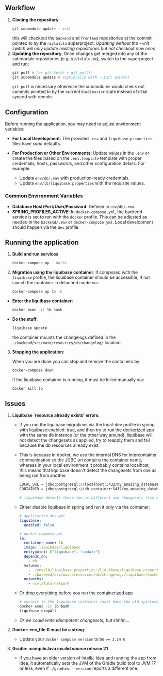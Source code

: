 ## Workflow

1. **Cloning the repository**
    ```bash
    git submodule update --init
    ```
    this will checkout the `backend` and `frontend` repositories at the commit pointed to by the `nivlalulu` superproject.
    *Updating without the --init switch will only update existing repositories but not checkout new ones*
2. **Updating the repository**:
  Once changes get merged into any of the submodule repositories (e.g. `nivlalulu-be`), switch to the superproject and run:
    ```bash
    git pull # (or git fetch + git pull), 
    git submodule update # (optionally with --init switch)
    ```
    `git pull` is necessary otherwise the submodules would check out commits pointed to by the current local `master` state instead of `HEAD` synced with remote.

## Configuration
Before running the application, you may need to adjust environment variables:

- **For Local Development**: The provided `.env` and `liquibase.properties` files have *sane* defaults. 

- **For Production or Other Environments**:  Update values in the `.env` or create the files based on the `.env.template` template with proper credentials, hosts, passwords, and other configuration details. For example:
  - Update `env/db/.env` with production-ready credentials.
  - Update `env/lb/liquibase.properties` with the requisite values.

### Common Environment Variables

- **Database Host/Port/User/Password**: Defined in `env/db/.env`.
- **SPRING_PROFILES_ACTIVE**: In `docker-compose.yml`, the backend service is set to run with the `docker` profile. This can be adjusted as needed in the `backend/.env` or `docker-compose.yml`. Local development should happen via the `dev` profile.

## Running the application
1. **Build and run services**
    ```bash
    docker-compose up --build
    ```

2. **Migration using the liquibase container**: If composed with the `liquibase` profile, the liquibase container should be accessible, if not launch the container in detached mode via:
    ```bash
    docker-compose up lb -d
    ```
- **Enter the liquibase container**:
  ```bash
  docker exec -it lb bash
  ```
- **Do the stuff**:
  ```bash
  liquibase update
  ```
    the container mounts the changelogs defined in the `./backend/src/main/resources/db/changelog/` location.
  

3. **Stopping the application**:

    When you are done you can stop and remove the containers by:
    ```bash
    docker-compose down
    ```
    If the liquibase container is running, it must be killed manually via:
    ```bash
    docker kill lb
    ```

## Issues
1. **Liquibase 'resource already exists' errors:**

    -  If you run the liquibase migrations via the local-dev profile in spring with liquibase:enabled: true, and then try to 
    run the dockerized app with the same db instance (or the other way around), liquibase will not detect the changesets as applied, try to reapply them and fail because
    the db resources already exist.
    - This is because in docker, we use the internal DNS for intercontainer communication so the JDBC url contains the container name,
    whereas in your local environment it probably contains localhost, 
    this means that liquibase doesn't detect the changesets from one as being ran from another.
      ```bash
      LOCAL_URL = jdbc:postgresql://localhost:5432/my_amazing_database
      CONTAINER = jdbc:postgresql://db_container:5432/my_amazing_database

      # liquibase detects these two as different and changesets from one don't apply to the other one, so it tries to rerun them.
      ```
    - Either disable liquibase in spring and run it only via the container:
      ```yml
      # application-dev.yml
      liquibase:
        enabled: false
      ```
      ```yml
      # docker-compose.yml
      lb:
        container_name: lb
        image: liquibase/liquibase
        entrypoint: ["liquibase", "update"]
        depends_on:
          - db
        volumes:
          - ./env/lb/liquibase.properties:/liquibase/liquibase.properties
          - ./backend/src/main/resources/db/changelog:/liquibase/backend_changelog
        networks:
          - nivlalulu-network
      ```
    - Or drop everything before you run the containerized app
      ```bash
      # connect to the liquibase container (must have the old spinlocked entrypoint to keep the container alive)
      docker exec -it lb bash
      liquibase dropAll
      ```

    - *Or we could write idempotent changesets, but shhhh...* 
2. **Docker: env_file.0 must be a string**:
    - Update your `docker compose version` to be `>= 2.24.0`.
3. **Gradle: :compileJava invalid source release 21**
    - If you have an older version of IntelliJ Idea and running the app from idea, it automatically sets the JVM of the Gradle build tool to JVM 17 or less, even if `./gradlew --version` reports a different one.
